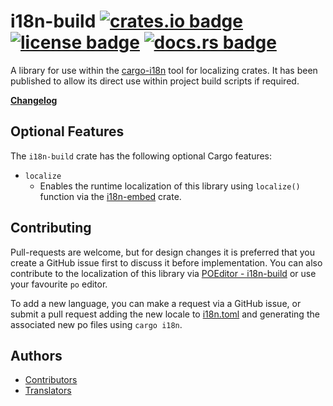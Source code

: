 # i18n-build [![crates.io badge](https://img.shields.io/crates/v/i18n-build.svg)](https://crates.io/crates/i18n-build) [![license badge](https://img.shields.io/github/license/kellpossible/cargo-i18n)](https://github.com/kellpossible/cargo-i18n/blob/master/i18n-build/LICENSE.txt) [![docs.rs badge](https://docs.rs/i18n-build/badge.svg)](https://docs.rs/i18n-build/)

A library for use within the [cargo-i18n](https://crates.io/crates/cargo_i18n) tool for localizing crates. It has been published to allow its direct use within project build scripts if required.

**[Changelog](./CHANGELOG.md)**

## Optional Features

The `i18n-build` crate has the following optional Cargo features:

+ `localize`
  + Enables the runtime localization of this library using `localize()` function via the [i18n-embed](https://crates.io/crates/i18n-embed) crate.

## Contributing

Pull-requests are welcome, but for design changes it is preferred that you create a GitHub issue first to discuss it before implementation. You can also contribute to the localization of this library via [POEditor - i18n-build](https://poeditor.com/join/project/BCW39cVoco) or use your favourite `po` editor.

To add a new language, you can make a request via a GitHub issue, or submit a pull request adding the new locale to [i18n.toml](https://github.com/kellpossible/cargo-i18n/blob/master/i18n.toml) and generating the associated new po files using `cargo i18n`.

## Authors

+ [Contributors](https://github.com/kellpossible/cargo-i18n/graphs/contributors)
+ [Translators](https://github.com/kellpossible/cargo-i18n/blob/master/i18n-build/i18n/TRANSLATORS)